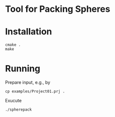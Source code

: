 Tool for Packing Spheres
========================
# Installation
```
cmake .
make
```
# Running
Prepare input, e.g., by
```
cp examples/Project01.prj .
```
Exucute
```
./spherepack
```
